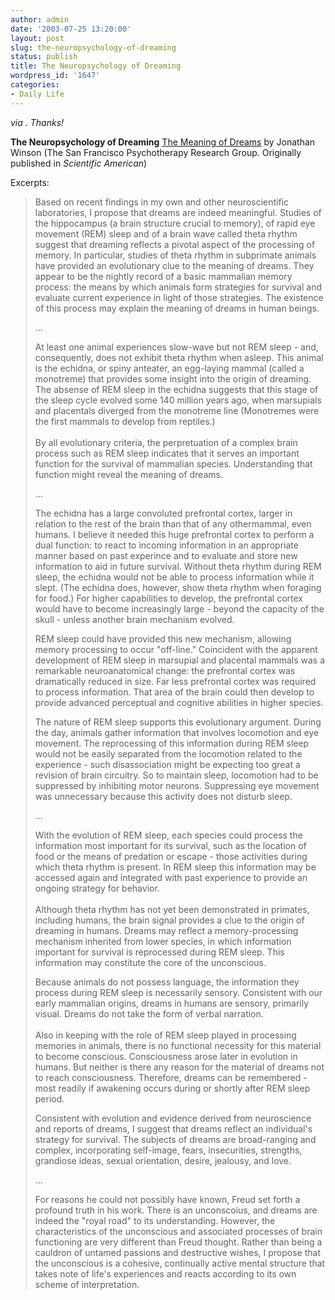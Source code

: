 ```yaml
---
author: admin
date: '2003-07-25 13:20:00'
layout: post
slug: the-neuropsychology-of-dreaming
status: publish
title: The Neuropsychology of Dreaming
wordpress_id: '1647'
categories:
- Daily Life
---
```

<i>via <lj user="Muelos">. Thanks!</i>

<b>The Neuropsychology of Dreaming</b></i></font>
<a href="http://sfprg.org/Publications/Articles/winsonmeaning.html"><u>The Meaning of Dreams</u></a>
by Jonathan Winson
(The San Francisco Psychotherapy Research Group.  Originally published in <i>Scientific American</i>)

Excerpts:<blockquote>Based on recent findings in my own and other neuroscientific laboratories, I propose that dreams are indeed meaningful. Studies of the hippocampus (a brain structure crucial to memory), of rapid eye movement (REM) sleep and of a brain wave called theta rhythm suggest that dreaming reflects a pivotal aspect of the processing of memory. In particular, studies of theta rhythm in subprimate animals have provided an evolutionary clue to the meaning of dreams. They appear to be the nightly record of a basic mammalian memory process: the means by which animals form strategies for survival and evaluate current experience in light of those strategies. The existence of this process may explain the meaning of dreams in human beings.<lj-cut text="read the rest">

...

At least one animal experiences slow-wave but not REM sleep - and, consequently, does not exhibit theta rhythm when asleep. This animal is the echidna, or spiny anteater, an egg-laying mammal (called a monotreme) that provides some insight into the origin of dreaming. The absense of REM sleep in the echidna suggests that this stage of the sleep cycle evolved some 140 million years ago, when marsupials and placentals diverged from the monotreme line (Monotremes were the first mammals to develop from reptiles.)<br /><br />By all evolutionary criteria, the perpretuation of a complex brain process such as REM sleep indicates that it serves an important function for the survival of mammalian species. Understanding that function might reveal the meaning of dreams.

...

The echidna has a large convoluted prefrontal cortex, larger in relation to the rest of the brain than that of any othermammal, even humans. I believe it needed this huge prefrontal cortex to perform a dual function: to react to incoming information in an appropriate manner based on past experince and to evaluate and store new information to aid in future survival. Without theta rhythm during REM sleep, the echidna would not be able to process information while it slept. (The echidna does, however, show theta rhythm when foraging for food.) For higher capabilities to develop, the prefrontal cortex would have to become increasingly large - beyond the capacity of the skull - unless another brain mechanism evolved.

REM sleep could have provided this new mechanism, allowing memory processing to occur "off-line." Coincident with the apparent development of REM sleep in marsupial and placental mammals was a remarkable neuroanatomical change: the prefrontal cortex was dramatically reduced in size. Far less prefrontal cortex was required to process information. That area of the brain could then develop to provide advanced perceptual and cognitive abilities in higher species.

The nature of REM sleep supports this evolutionary argument. During the day, animals gather information that involves locomotion and eye movement. The reprocessing of this information during REM sleep would not be easily separated from the locomotion related to the experience - such disassociation might be expecting too great a revision of brain circuitry. So to maintain sleep, locomotion had to be suppressed by inhibiting motor neurons. Suppressing eye movement was unnecessary because this activity does not disturb sleep.

...

With the evolution of REM sleep, each species could process the information most important for its survival, such as the location of food or the means of predation or escape - those activities during which theta rhythm is present. In REM sleep this information may be accessed again and integrated with past experience to provide an ongoing strategy for behavior.<br /><br />Although theta rhythm has not yet been demonstrated in primates, including humans, the brain signal provides a clue to the origin of dreaming in humans. Dreams may reflect a memory-processing mechanism inherited from lower species, in which information important for survival is reprocessed during REM sleep. This information may constitute the core of the unconscious.

Because animals do not possess language, the information they process during REM sleep is necessarily sensory. Consistent with our early mammalian origins, dreams in humans are sensory, primarily visual. Dreams do not take the form of verbal narration.<br /><br />Also in keeping with the role of REM sleep played in processing memories in animals, there is no functional necessity for this material to become conscious. Consciousness arose later in evolution in humans. But neither is there any reason for the material of dreams not to reach consciousness. Therefore, dreams can be remembered - most readily if awakening occurs during or shortly after REM sleep period.

Consistent with evolution and evidence derived from neuroscience and reports of dreams, I suggest that dreams reflect an individual&apos;s strategy for survival. The subjects of dreams are broad-ranging and complex, incorporating self-image, fears, insecurities, strengths, grandiose ideas, sexual orientation, desire, jealousy, and love. 

...

For reasons he could not possibly have known, Freud set forth a profound truth in his work. There is an unconscoius, and dreams are indeed the "royal road" to its understanding. However, the characteristics of the unconscious and associated processes of brain functioning are very different than Freud thought. Rather than being a cauldron of untamed passions and destructive wishes, I propose that the unconscious is a cohesive, continually active mental structure that takes note of life&apos;s experiences and reacts according to its own scheme of interpretation.</blockquote>
